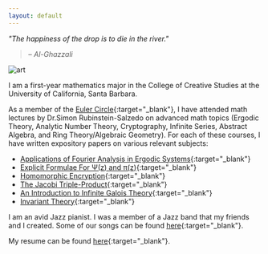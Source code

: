 ```yaml
---
layout: default
---
```

*"The happiness of the drop is to die in the river."*
> – <cite>Al-Ghazzali</cite>

![art](https://user-images.githubusercontent.com/49664689/105325271-431fd300-5b81-11eb-9d75-802e414fe965.jpg&s=200)

I am a first-year mathematics major in the College of Creative Studies at the University of California, Santa Barbara. 

As a member of the [Euler Circle](http://eulercircle.com){:target="_blank"}, I have attended math lectures by Dr.Simon Rubinstein-Salzedo on advanced math topics (Ergodic Theory, Analytic Number Theory, Cryptography, Infinite Series, Abstract Algebra, and Ring Theory/Algebraic Geometry). For each of these courses, I have written expository papers on various relevant subjects:

* [Applications of Fourier Analysis in Ergodic Systems](http://simonrs.com/eulercircle/ergodictheory/krishna-rushil-fourier.pdf){:target="_blank"}
* [Explicit Formulae For &Psi;(z) and &pi;(z)](http://simonrs.com/eulercircle/analyticnt/krishna-explicit.pdf){:target="_blank"}
* [Homomorphic Encryption](http://simonrs.com/eulercircle/crypto2019/saadiq-rushil-krishna-homomorphic.pdf){:target="_blank"}
* [The Jacobi Triple-Product](http://simonrs.com/eulercircle/infiniteseries/krishna-tripleprod.pdf){:target="_blank"}
* [An Introduction to Infinite Galois Theory](http://simonrs.com/eulercircle/algebra2020/krishna-infinitegalois.pdf){:target="_blank"}
* [Invariant Theory](http://simonrs.com/eulercircle/rtag2020/krishna-invariant.pdf){:target="_blank"}

I am an avid Jazz pianist. I was a member of a Jazz band that my friends and I created. Some of our songs can be found [here](https://www.youtube.com/channel/UCd8hTfZHh_n0LqAocn8IXTw){:target="_blank"}.

My resume can be found [here](/cv.pdf){:target="_blank"}.




